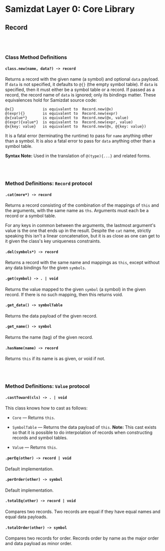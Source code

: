 Samizdat Layer 0: Core Library
==============================

Record
------

<br><br>
### Class Method Definitions

#### `class.new(name, data?) -> record`

Returns a record with the given name (a symbol) and optional `data` payload.
If `data` is not specified, it defaults to `@{}` (the empty symbol table).
If `data` is specified, then it must either be a symbol table or a record.
If passed as a record, the record name of `data` is ignored; only its
bindings matter. These equivalences hold for Samizdat source code:

```
@x{}             is equivalent to  Record.new(@x)
@(expr){}        is equivalent to  Record.new(expr)
@x{value*}       is equivalent to  Record.new(@x, value)
@(expr){value*}  is equivalent to  Record.new(expr, value)
@x{key: value}   is equivalent to  Record.new(@x, @{key: value})
```

It is a fatal error (terminating the runtime) to pass for `name` anything
other than a symbol. It is also a fatal error to pass for `data` anything
other than a symbol table.

**Syntax Note:** Used in the translation of `@(type){...}` and related forms.


<br><br>
### Method Definitions: `Record` protocol

#### `.cat(more*) -> record`

Returns a record consisting of the combination of the mappings of `this` and
the arguments, with the same name as `ths`. Arguments must each be a record
or a symbol table.

For any keys in common between the arguments, the lastmost argument's value
is the one that ends up in the result. Despite the `cat` name, strictly
speaking this isn't a linear concatenation, but it is as close as one can
get to it given the class's key uniqueness constraints.

#### `.del(symbols*) -> record`

Returns a record with the same name and mappings as `this`, except without
any data bindings for the given `symbols`.

#### `.get(symbol) -> . | void`

Returns the value mapped to the given `symbol` (a symbol) in the given
record. If there is no such mapping, then this returns void.

#### `.get_data() -> symbolTable`

Returns the data payload of the given record.

#### `.get_name() -> symbol`

Returns the name (tag) of the given record.

#### `.hasName(name) -> record`

Returns `this` if its name is as given, or void if not.


<br><br>
### Method Definitions: `Value` protocol

#### `.castToward(cls) -> . | void`

This class knows how to cast as follows:

* `Core` &mdash; Returns `this`.

* `SymbolTable` &mdash; Returns the data payload of `this`. **Note:** This
  cast exists so that it is possible to do interpolation of records when
  constructing records and symbol tables.

* `Value` &mdash; Returns `this`.

#### `.perEq(other) -> record | void`

Default implementation.

#### `.perOrder(other) -> symbol`

Default implementation.

#### `.totalEq(other) -> record | void`

Compares two records. Two records are equal if they have equal names and
equal data payloads.

#### `.totalOrder(other) -> symbol`

Compares two records for order. Records order by name as the major order
and data payload as minor order.
